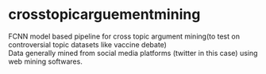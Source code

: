 # crosstopicarguementmining
FCNN model based pipeline for cross topic argument mining(to test on controversial topic datasets like vaccine debate)  
Data generally mined from social media platforms (twitter in this case) using web mining softwares.
